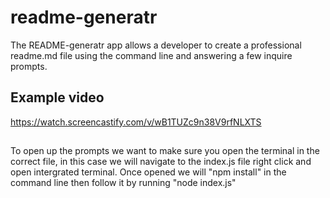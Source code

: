 # readme-generatr

The README-generatr app allows a developer to create a professional readme.md file using the command line and answering a few inquire prompts.

## Example video
https://watch.screencastify.com/v/wB1TUZc9n38V9rfNLXTS

## 
To open up the prompts we want to make sure you open the terminal in the correct file, in this case we will navigate to the index.js file right click and open intergrated terminal. Once opened we will "npm install" in the command line then follow it by running "node index.js"
